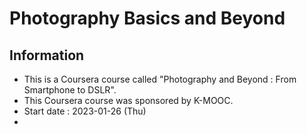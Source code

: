 
# Photography Basics and Beyond

## Information
- This is a Coursera course called "Photography and Beyond : From Smartphone to DSLR".
- This Coursera course was sponsored by K-MOOC.
- Start date : 2023-01-26 (Thu)
- 